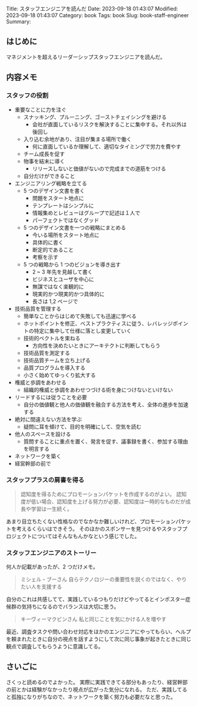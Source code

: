 Title: スタッフエンジニアを読んだ
Date: 2023-09-18 01:43:07
Modified: 2023-09-18 01:43:07
Category: book
Tags: book
Slug: book-staff-engineer
Summary:

## はじめに

マネジメントを超えるリーダーシップスタッフエンジニアを読んだ。

## 内容メモ

### スタッフの役割

- 重要なことに力を注ぐ
    - スナッキング、プルーニング、ゴーストチェイシングを避ける
        - 会社が直面しているリスクを解決することに集中する。それ以外は後回し
    - 入り込む余地があり、注目が集まる場所で働く
        - 何に直面しているか理解して、適切なタイミングで労力を費やす
    - チーム成長を促す
    - 物事を結末に導く
        - リリースしないと価値がないので完成までの道筋をつける
    - 自分だけができること
- エンジニアリング戦略を立てる
    - 5 つのデザイン文書を書く
        - 問題をスタート地点に
        - テンプレートはシンプルに
        - 情報集めとレビューはグループで記述は１人で
        - パーフェクトではなくグッド
    - 5 つのデザイン文書を一つの戦略にまとめる
        - 今いる場所をスタート地点に
        - 具体的に書く
        - 断定的であること
        - 考察を示す
    - 5 つの戦略から 1 つのビジョンを導き出す
        - 2 ~ 3 年先を見越して書く
        - ビジネスとユーザを中心に
        - 無謀ではなく楽観的に
        - 現実的かつ現実的かつ具体的に
        - 長さは 1,2 ページで
- 技術品質を管理する
    - 簡単なことからはじめて失敗しても迅速に学べる
    - ホットポイントを修正、ベストプラクティスに従う、レバレッジポイントの特定に集中して仕様に落とし変更していく
    - 技術的ベクトルを束ねる
        - 方向性を決めたいときにアーキテクトに判断してもらう
    - 技術品質を測定する
    - 技術品質チームを立ち上げる
    - 品質プログラムを導入する
    - 小さく始めてゆっくり拡大する
- 権威と歩調をあわせる
    - 組織的権威と歩調をあわせつづける術を身につけないといけない
- リードするには従うことを必要
    - 自分の価値観と他人の価値観を融合する方法を考え、全体の進歩を加速する
- 絶対に間違えない方法を学ぶ
    - 疑問に耳を傾けて、目的を明確にして、空気を読む
- 他人のスペースを設ける
    - 質問することに重点を置く、発言を促す、議事録を書く、参加する理由を明言する
- ネットワークを築く
- 経営幹部の前で

### スタッフプラスの肩書を得る

> 認知度を得るためにプロモーションパケットを作成するのがよい。
> 認知度が低い場合、認知度を上げる努力が必要、認知度は一時的なものだが成長や学習は一生続く。

あまり目立ちたくない性格なのでなかなか難しいけれど、プロモーションパケットを考えるくらいはできそう。
そのほかのスポンサーを見つけるやスタッフプロジェクトについてはそんなもんかなという感じでした。

### スタッフエンジニアのストーリー

何人か記載があったが、2 つだけメモ。

> ミシェル・ブーさん
> 自らテクノロジーの重要性を説くのではなく、やりたい人を支援する

自分のこれは共感してて、実践しているつもりだけどやってるとインポスター症候群の気持ちになるのでバランスは大切に思う。

> キーヴィーマクビンさん
> 私と同じことを気にかける人を増やす

最近、調査タスクや問い合わせ対応をほかのエンジニアにやってもらい、ヘルプを頼まれたときに自分の視点を話すようにして次に同じ事象が起きたときに同じ観点で調査してもらうように意識してる。

## さいごに

さくっと読めるのでよかった。
実際に実践できてる部分もあったり、経営幹部の前とかは経験がなかったり視点が広がった気分になれる。
ただ、実践してると孤独になりがちなので、ネットワークを築く努力も必要だなと思った。
